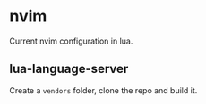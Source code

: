 # nvim

Current nvim configuration in lua.

## lua-language-server

Create a `vendors` folder, clone the repo and build it.
